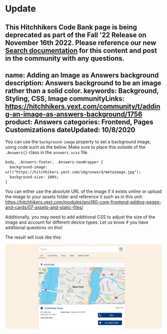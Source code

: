 # Update
This Hitchhikers Code Bank page is being deprecated as part of the Fall '22 Release on November 16th 2022. Please reference our new [Search documentation](https://hitchhikers.yext.com/docs/search) for this content and post in the community with any questions.
---
name: Adding an Image as Answers background
description: Answers background to be an image rather than a solid color.
keywords: Background, Styling, CSS, Image
communityLinks: https://hitchhikers.yext.com/community/t/adding-an-image-as-answers-background/1756
product: Answers
categories: Frontend, Pages Customizations
dateUpdated: 10/8/2020
---

You can use the `background-image` property to set a background image, using code such as the below. Make sure to place this outside of the `.Answers{}` class in the `answers.scss` file.

```
body, .Answers-footer, .Answers-navWrapper {
  background-image: url("https://hitchhikers.yext.com/img/onward/metaimage.jpg");
  background-size: 100%;
}
```

You can either use the absolute URL of the image if it exists online or upload the image to your assets folder and reference it such as in this unit: https://hitchhikers.yext.com/modules/ans160-core-frontend-adding-pages-and-cards/07-assets-and-static-files/

Additionally, you may need to add additional CSS to adjust the size of the image and account for different device types. Let us know if you have additional questions on this!

The result will look like this:

![image|690x371](../../../Images/background-image-as-background.png) 



